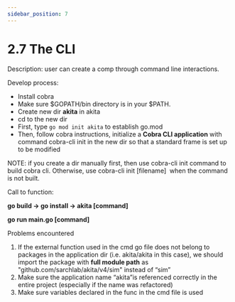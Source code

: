 ```yaml
---
sidebar_position: 7
---
```

# 2.7 The CLI

Description: user can create a comp through command line interactions.

Develop process:

- Install cobra
- Make sure $GOPATH/bin directory is in your $PATH.
- Create new dir **akita** in akita
- cd to the new dir
- First, type `go mod init akita` to establish go.mod
- Then, follow cobra instructions, initialize a **Cobra CLI application** with command cobra-cli init in the new dir so that a standard frame is set up to be modified

NOTE: if you create a dir manually first, then use cobra-cli init command to build cobra cli. Otherwise, use cobra-cli init [filename]  when the command is not built.

Call to function: 

**go build -> go install -> akita [command]**

**go run main.go [command]**

Problems encountered

1. If the external function used in the cmd go file does not belong to packages in the application dir (i.e. akita/akita in this case), we should import the package with **full module path** as "github.com/sarchlab/akita/v4/sim" instead of “sim”
2. Make sure the application name “akita”is referenced correctly in the entire project (especially if the name was refactored)
3. Make sure variables declared in the func in the cmd file is used